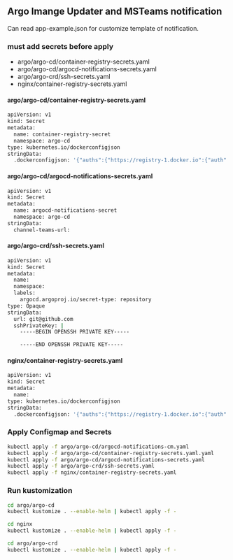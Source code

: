 ## Argo Imange Updater and MSTeams notification

Can read app-example.json for customize template of notification.

### must add secrets before apply
* argo/argo-cd/container-registry-secrets.yaml
* argo/argo-cd/argocd-notifications-secrets.yaml
* argo/argo-crd/ssh-secrets.yaml
* nginx/container-registry-secrets.yaml

#### argo/argo-cd/container-registry-secrets.yaml
```sh
apiVersion: v1
kind: Secret
metadata:
  name: container-registry-secret
  namespace: argo-cd
type: kubernetes.io/dockerconfigjson
stringData:
  .dockerconfigjson: '{"auths":{"https://registry-1.docker.io":{"auth":""}}}'
```

#### argo/argo-cd/argocd-notifications-secrets.yaml
```sh
apiVersion: v1
kind: Secret
metadata:
  name: argocd-notifications-secret
  namespace: argo-cd
stringData:
  channel-teams-url: 
```

#### argo/argo-crd/ssh-secrets.yaml
```sh
apiVersion: v1
kind: Secret
metadata:
  name: 
  namespace: 
  labels:
    argocd.argoproj.io/secret-type: repository
type: Opaque
stringData:
  url: git@github.com
  sshPrivateKey: |
    -----BEGIN OPENSSH PRIVATE KEY-----

    -----END OPENSSH PRIVATE KEY-----
```

#### nginx/container-registry-secrets.yaml
```sh
apiVersion: v1
kind: Secret
metadata:
  name: 
type: kubernetes.io/dockerconfigjson
stringData:
  .dockerconfigjson: '{"auths":{"https://registry-1.docker.io":{"auth":""}}}'
```

### Apply Configmap and Secrets
```sh
kubectl apply -f argo/argo-cd/argocd-notifications-cm.yaml
kubectl apply -f argo/argo-cd/container-registry-secrets.yaml.yaml
kubectl apply -f argo/argo-cd/argocd-notifications-secrets.yaml
kubectl apply -f argo/argo-crd/ssh-secrets.yaml
kubectl apply -f nginx/container-registry-secrets.yaml
```

### Run kustomization
```sh
cd argo/argo-cd
kubectl kustomize . --enable-helm | kubectl apply -f -

cd nginx
kubectl kustomize . --enable-helm | kubectl apply -f -

cd argo/argo-crd
kubectl kustomize . --enable-helm | kubectl apply -f -
```